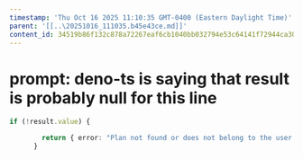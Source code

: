 ```yaml
---
timestamp: 'Thu Oct 16 2025 11:10:35 GMT-0400 (Eastern Daylight Time)'
parent: '[[..\20251016_111035.b45e43ce.md]]'
content_id: 34519b86f132c878a72267eaf6cb1040bb032794e53c64141f72944ca3095b6c
---
```


# prompt: deno-ts is saying that result is probably null for this line

```typescript
if (!result.value) {

        return { error: "Plan not found or does not belong to the user." };
      }
```
